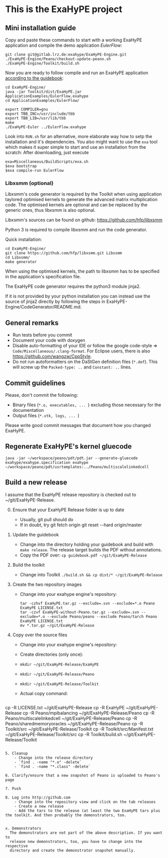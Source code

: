 # This is the ExaHyPE project #

## Mini installation guide ##

Copy and paste these commands to start with a working ExaHyPE application and compile the demo application _EulerFlow_:

    git clone git@gitlab.lrz.de:exahype/ExaHyPE-Engine.git
    ./ExaHyPE-Engine/Peano/checkout-update-peano.sh
    ./ExaHyPE-Engine/Toolkit/build.sh

Now you are ready to follow compile and run an ExaHyPE application [according to the guidebook](http://www5.in.tum.de/exahype/guidebook.pdf):

    cd ExaHyPE-Engine/
    java -jar Toolkit/dist/ExaHyPE.jar ApplicationExamples/EulerFlow.exahype
    cd ApplicationExamples/EulerFlow/
    
    export COMPILER=gnu
    export TBB_INC=/usr/include/tbb
    export TBB_LIB=/usr/lib/tbb
    make
    ./ExaHyPE-Euler ../EulerFlow.exahype

Look into `RUN.sh` for an alternative, more elaborate way how to setp the installation and it's dependencies. You also might want to use the `exa` tool which makes it super simple to start and use an installation from the scratch: After downloading, just execute

    exa=Miscellaneous/BuildScripts/exa.sh 
    $exa bootstrap
    $exa compile-run EulerFlow

### Libxsmm (optional) ###

Libxsmm's code generator is required by the Toolkit when using application taylored optimised kernels to generate the advanced matrix multiplication code. 
The optimised kernels are optional and can be replaced by the generic ones, thus libxsmm is also optional.

Libxsmm's sources can be found on github: https://github.com/hfp/libxsmm

Python 3 is required to compile libxsmm and run the code generator.

Quick installation:

    cd ExaHyPE-Engine/
    git clone https://github.com/hfp/libxsmm.git Libxsmm
    cd Libxsmm/
    make generator

When using the optimised kernels, the path to libxsmm has to be specified in the application's specification file.

The ExaHyPE code generator requires the python3 module jinja2.

If it is not provided by your python installation you can instead use the source
of jinja2 directly by following the steps in ExaHyPE-Engine/CodeGenerator/README.md.

## General remarks ##

* Run tests before you commit
* Document your code with doxygen
* Disable auto-formatting of your IDE or follow the google code-style => `Code/Miscellaneous/.clang-format`. For Eclipse users, there is also https://github.com/wangzw/CppStyle.
* Do not run autoformatters on the DaStGen definition files (`*.def`). This will screw up the `Packed-type: ..` and `Constant: ..` lines.


## Commit guidelines ##

Please, don't commit the following:
    
* Binary files (`*.o, executables, ... `) excluding those necessary for the documentation 
* Output files (`*.vtk, logs, ... `)

Please write good commit messages that document how you changed ExaHyPE.


## Regenerate ExaHyPE's kernel gluecode ##
 
```
java -jar ~/workspace/peano/pdt/pdt.jar --generate-gluecode exahype/exahype.specification exahype ~/workspace/peano/pdt/usrtemplates:../Peano/multiscalelinkedcell
```


## Build a new release ##

I assume that the ExaHyPE release repository is checked out to ~/git/ExaHyPE-Release.

0. Ensure that your ExaHyPE Release folder is up to date 
   - Usually, git pull should do 
   - If in doubt, try
     git fetch origin
     git reset --hard origin/master
     
1. Update the guidebook
    - Change into the directory holding your guidebook and build with `make release`.
      The release target builds the PDF without annotations.
    - Copy the PDF over: `cp guidebook.pdf ~/git/ExaHyPE-Release`

2. Build the toolkit
    - Change into Toolkit
      `./build.sh && cp dist/* ~/git/ExaHyPE-Release`

3. Create the two repository images
   - Change into your exahype engine's repository:

     ```
     tar -czhvf ExaHyPE.tar.gz --exclude=.svn --exclude=*.o Peano ExaHyPE LICENSE.txt 
     tar -czvf ExaHyPE-without-Peano.tar.gz --exclude=.svn --exclude=*.o --exclude Peano/peano --exclude Peano/tarch Peano ExaHyPE LICENSE.txt 
     mv *.tar.gz ~/git/ExaHyPE-Release
     ```

4. Copy over the source files
    - Change into your exahype engine's repository:
    - Create directories (only once):
    - `mkdir ~/git/ExaHyPE-Release/ExaHyPE`
    - `mkdir ~/git/ExaHyPE-Release/Peano`
    - `mkdir ~/git/ExaHyPE-Release/Toolkit`
    - Actual copy command:

      ```
cp -R LICENSE.txt ~/git/ExaHyPE-Release
cp -R ExaHyPE ~/git/ExaHyPE-Release
cp -R Peano/mpibalancing ~/git/ExaHyPE-Release/Peano
cp -R Peano/multiscalelinkedcell ~/git/ExaHyPE-Release/Peano
cp -R Peano/sharedmemoryoracles ~/git/ExaHyPE-Release/Peano
cp -R Toolkit/src ~/git/ExaHyPE-Release/Toolkit
cp -R Toolkit/src/Manifest.txt ~/git/ExaHyPE-Release/Toolkit/src
cp -R Toolkit/build.sh ~/git/ExaHyPE-Release/Toolkit
```

5. Cleanup
    - Change into the release directory
    - `find . -name "*.o" -delete`
    - `find . -name "*.class" -delete`

6. Clarify/ensure that a new snapshot of Peano is uploaded to Peano's page

7. Push 

8. Log into http://github.com
    - Change into the repository view and click on the tab releases
    - Create a new release
    - Add the tars to the release (at least the two ExaHyPE tars plus the toolkit. And then probably the demonstrators, too.


x. Demonstrators
  The demonstrators are not part of the above description. If you want to 
  release new demonstrators, too, you have to change into the respective 
  directory and create the demonstrator snapshot manually.
  
